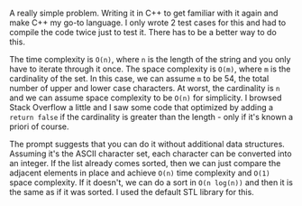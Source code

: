 A really simple problem. Writing it in C++ to get familiar with it again and
make C++ my go-to language. I only wrote 2 test cases for this and had to
compile the code twice just to test it. There has to be a better way to do this.

The time complexity is `O(n)`, where `n` is the length of the string and you
only have to iterate through it once. The space complexity is `O(m)`, where
`m` is the cardinality of the set. In this case, we can assume `m` to be 54, the
total number of upper and lower case characters. At worst, the cardinality is
`n` and we can assume space complexity to be `O(n)` for simplicity. I browsed
Stack Overflow a little and I saw some code that optimized by adding a `return
false` if the cardinality is greater than the length - only if it's known a
priori of course.

The prompt suggests that you can do it without additional data structures.
Assuming it's the ASCII character set, each character can be converted into an
integer. If the list already comes sorted, then we can just compare the
adjacent elements in place and achieve `O(n)` time complexity and `O(1)` space
complexity. If it doesn't, we can do a sort in `O(n log(n))` and then it is the
same as if it was sorted. I used the default STL library for this.
